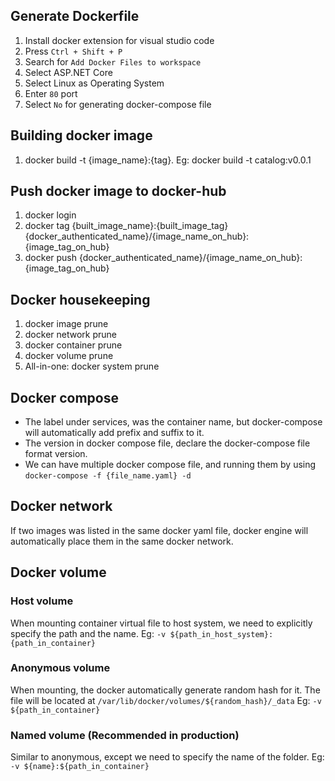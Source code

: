 ## Generate Dockerfile

1. Install docker extension for visual studio code
2. Press `Ctrl + Shift + P`
3. Search for `Add Docker Files to workspace`
4. Select ASP.NET Core
5. Select Linux as Operating System
6. Enter `80` port
7. Select `No` for generating docker-compose file

## Building docker image

1. docker build -t {image_name}:{tag}. Eg: docker build -t catalog:v0.0.1

## Push docker image to docker-hub

1. docker login
2. docker tag {built_image_name}:{built_image_tag} {docker_authenticated_name}/{image_name_on_hub}:{image_tag_on_hub}
3. docker push {docker_authenticated_name}/{image_name_on_hub}:{image_tag_on_hub}

## Docker housekeeping

1. docker image prune
2. docker network prune
3. docker container prune
4. docker volume prune
5. All-in-one: docker system prune

## Docker compose

- The label under services, was the container name, but docker-compose will automatically add prefix and suffix to it.
- The version in docker compose file, declare the docker-compose file format version.
- We can have multiple docker compose file, and running them by using `docker-compose -f {file_name.yaml} -d`

## Docker network

If two images was listed in the same docker yaml file, docker engine will automatically place them in the same docker network.

## Docker volume

### Host volume

When mounting container virtual file to host system, we need to explicitly specify the path and the name. Eg:
`-v ${path_in_host_system}:{path_in_container}`

### Anonymous volume

When mounting, the docker automatically generate random hash for it. The file will be located at `/var/lib/docker/volumes/${random_hash}/_data` Eg: `-v ${path_in_container}`

### Named volume (Recommended in production)

Similar to anonymous, except we need to specify the name of the folder.
Eg: `-v ${name}:${path_in_container}`

